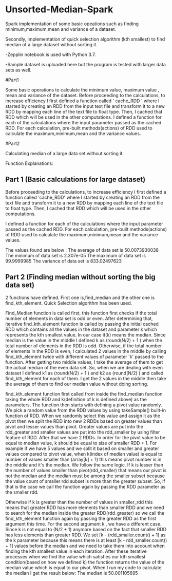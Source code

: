 # Unsorted-Median-Spark

Spark implementation of some basic opeations such as finding minimum,maximum,mean and variance of a dataset.

Secondly, implementation of quick selection algorithm (kth   smallest) to find median of a large dataset without sorting it.

-Zepplin notebook is used with Python 3.7.

-Sample dataset is uploaded here but the program is tested with larger data sets as well.

#Part1

Some basic operations to calculate the minimum value, maximum value , mean and variance of the dataset. Before proceeding to the calculations,
to increase efficiency I first defined a function called ' cache_RDD ' where I started by creating an RDD from the input text file and 
transform it to a new RDD by mapping each line of the text file to float type. Then, I cached that RDD which will be used in the other computations.
I defined a function for each of the calculations where the input parameter passed as the cached RDD.
For each calculation, pre-built methods(actions) of RDD used to calculate the maximum,minimum,mean and the variance values.

#Part2

Calculating median of a large data set without sorting it.


Function Explanations:

## Part 1 (Basic calculations for large dataset)

Before proceeding to the calculations, to increase efficiency I first defined a function called 'cache_RDD' where I started by creating an RDD from the text file and transform it to a new RDD by mapping each line of the text file to float type. Then, I cached that RDD which will be used in the other computations.


I defined a function for each of the calculations where the input parameter passed as the cached RDD.
For each calculation, pre-built methods(actions) of RDD used to calculate the maximum,minimum,mean and the variance values.

The   values   found   are   below   :
The   average   of   data   set   is   50.0073930038 
The   minimum   of   data   set   is   2.307e-05 
The   maximum   of   data   set   is   99.9999985 
The   variance   of   data   set   is   833.02497623

## Part 2 (Finding median without sorting the big data set)

2 functions have defined. First one is,find_median and the other one is find_kth_element.
Quick Selection algorithm has been used.

Find_Median function is called first, this function first checks if the total number of elements in data set is odd or even. After determining that, iterative  find_kth_element  function is called by passing the initial cached RDD which contains all the values in the dataset and parameter k which represents the kth smallest value. In our case it(k) means the median. Since median is the value in the middle I defined k as (round(N/2) + 1 ) when the total number of elements in the RDD is odd. Otherwise, if the total number of elements in the RDD is even, I calculated 2 values in the middle by calling  find_kth_element twice with different values of parameter 'k'  passed to the function. After getting two middle values, I take the average of them to get the actual median of the even data set. So, when we are dealing with even dataset I defined k1 as (round(N/2) + 1 ) and k2 as (round(N/2) ) and called  find_kth_element for each of them. I get the 2 values in the middle then take the average of them to find our median value without doing sorting.

find_kth_element  function first called from inside the  find_median  function taking the whole RDD and k(definition of k is defined above) as the parameters. The function then starts with defining a pivot value randomly. We pick a random value from the RDD values by using takeSample() built-in function of RDD. When we randomly select this value and assign it as the pivot then we split the RDD into new 2 RDDs based on greater values than pivot and lesser values than pivot. Greater values are put into the rdd_greater and smaller values are put into the rdd_smaller by using filter feature of RDD. After that we have 2 RDDs. In order for the pivot value to be equal to median value, k should be equal to size of smaller RDD + 1. For example if we have 5 values and we split it based on smaller and greater values compared to pivot value, when k(index of median value) is equal to number of values smaller than (array[k] + 1) this means pivot number is in the middle and it's the median. We follow the same logic. If k is lesser than the number of values smaller than pivot(rdd_smaller) that means our pivot is not the median and the median must be among the smaller subset because the value count of smaller rdd subset is more than the greater subset. So, if that is the case we call the function again by passing the RDD parameter as the smaller rdd.

Otherwise if k is greater than the number of values in  smaller_rdd this means that greater RDD has more elements than smaller RDD and we need to search for the median inside the greater RDD(rdd_greater) so we call the  find_kth_element function again by passing the  greater RDD as the first argument this time. For the second argument k , we have a different case. Since k is not equal to (N/2 + 1) anymore based on the fact that smaller RDD has less elements than greater RDD. We set [k - (rdd_smaller.count() + 1] as the k parameter because this means there is at least [k - rdd_smaller.count() + 1] values before the median and we need to take them into account when finding the kth smallest value in each iteration. After these iterative processes when we find the value which satisfies our kth smallest condition(based on how we defined k) the function returns the value of the median value which is equal to our pivot. When I run my code to calculate the median I get the result below:
The median is 50.001105695
